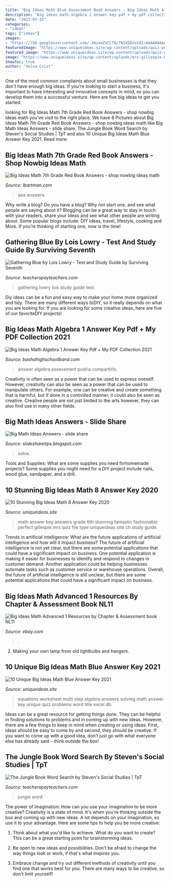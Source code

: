 ```yaml
---
title: "Big Ideas Math Blue Assessment Book Answers - Big Ideas Math Algebra 1 Answer Key Pdf + My Pdf Collection 2021"
description: "Big ideas math algebra 1 answer key pdf + my pdf collection 2021"
date: "2023-07-15"
categories:
- "ideas"
tags: ["ideas"]
images:
- "https://lh6.googleusercontent.com/-36zxmZVCCT8/TW1XSDVsV4I/AAAAAAAAADI/fhXVyKfmg2Q/w1200-h630-p-k-no-nu/Chapter+3+Practice+Test+B+pg1.jpg"
featuredImage: "https://www.uniqueideas.site/wp-content/uploads/quiz-worksheet-word-problems-with-multi-step-algebra-equations.jpg"
featured_image: "https://www.uniqueideas.site/wp-content/uploads/quiz-worksheet-word-problems-with-multi-step-algebra-equations.jpg"
image: "https://www.uniqueideas.site/wp-content/uploads/mrs-gillespie-6th-grade-math-page-2-5.jpg"
ShowToc: true
author: "Velva Crist"
---
```



One of the most common complaints about small businesses is that they don't have enough big ideas. If you're looking to start a business, it's important to have interesting and innovative concepts in mind, so you can develop them into a successful venture. Here are five big ideas to get you started: 

	

		
looking for Big Ideas Math 7th Grade Red Book Answers - shop nowbig ideas math you've visit to the right place. We have 8 Pictures about Big Ideas Math 7th Grade Red Book Answers - shop nowbig ideas math like Big Math Ideas Answers - slide share, The Jungle Book Word Search by Steven&#039;s Social Studies | TpT and also 10 Unique Big Ideas Math Blue Answer Key 2021. Read more:
		
    
## Big Ideas Math 7th Grade Red Book Answers - Shop Nowbig Ideas Math

<img loading=lazy src="http://media.aea1.k12.ia.us/images/bigideasaccelertated.JPG" onerror="this.onerror=null;this.src='https://tse4.mm.bing.net/th?id=OIP.rZhV42c70-14yE1pDEjbhgHaEg&amp;pid=15.1';" alt="Big Ideas Math 7th Grade Red Book Answers - shop nowbig ideas math">

_Source: lbartman.com_

>aea answers. 

	

Why write a blog?
Do you have a blog? Why not start one, and see what people are saying about it? Blogging can be a great way to stay in touch with your readers, share your ideas and see what other people are writing about. Some popular blogs include: DIY ideas, travel, lifestyle, cooking and More. If you’re thinking of starting one, now is the time!

    
## Gathering Blue By Lois Lowry - Test And Study Guide By Surviving Seventh

<img loading=lazy src="https://ecdn.teacherspayteachers.com/thumbitem/Gathering-Blue-by-Lois-Lowry-Test-and-Study-Guide-1345705430/original-268230-2.jpg" onerror="this.onerror=null;this.src='https://tse1.mm.bing.net/th?id=OIP.irL8Xus7xM3NJ5eVpO5w7wAAAA&amp;pid=15.1';" alt="Gathering Blue by Lois Lowry - Test and Study Guide by Surviving Seventh">

_Source: teacherspayteachers.com_

>gathering lowry lois study guide test. 

	

Diy ideas can be a fun and easy way to make your home more organized and tidy. There are many different ways toDIY, so it really depends on what you are looking for. If you are looking for some creative ideas, here are five of our favoriteDIY projects!

    
## Big Ideas Math Algebra 1 Answer Key Pdf + My PDF Collection 2021

<img loading=lazy src="https://lh6.googleusercontent.com/-36zxmZVCCT8/TW1XSDVsV4I/AAAAAAAAADI/fhXVyKfmg2Q/w1200-h630-p-k-no-nu/Chapter+3+Practice+Test+B+pg1.jpg" onerror="this.onerror=null;this.src='https://tse4.mm.bing.net/th?id=OIP.tSwUz7vEi-x7ms046HjYrgHaD4&amp;pid=15.1';" alt="Big Ideas Math Algebra 1 Answer Key Pdf + My PDF Collection 2021">

_Source: bashahighschoolband.com_

>answer algebra assessment podria compartirlo. 

	

Creativity is often seen as a power that can be used to express oneself. However, creativity can also be seen as a power that can be used to manipulate others. For example, one can be creative and create something that is harmful, but if done in a controlled manner, it could also be seen as creative. Creative people are not just limited to the arts however, they can also find use in many other fields.

    
## Big Math Ideas Answers - Slide Share

<img loading=lazy src="https://media.cheggcdn.com/media/c1c/c1cf4bd3-2c90-419f-b3e4-1ee9204bf505/image.png" onerror="this.onerror=null;this.src='https://tse4.mm.bing.net/th?id=OIP.8eBJVxm1uJaM6FPh4cS2VAHaFj&amp;pid=15.1';" alt="Big Math Ideas Answers - slide share">

_Source: slidesharetips.blogspot.com_

>solve. 

	

Tools and Supplies: What are some supplies you need forhomemade projects?
Some supplies you might need for a DIY project include nails, wood glue, sandpaper, and a drill.

    
## 10 Stunning Big Ideas Math 8 Answer Key 2020

<img loading=lazy src="https://www.uniqueideas.site/wp-content/uploads/mrs-gillespie-6th-grade-math-page-2-5.jpg" onerror="this.onerror=null;this.src='https://tse2.mm.bing.net/th?id=OIP.wmh9LBD3jxuho33WmbGfzAHaJ4&amp;pid=15.1';" alt="10 Stunning Big Ideas Math 8 Answer Key 2020">

_Source: uniqueideas.site_

>math answer key answers grade 6th stunning fantastic fashionable perfect gillespie mrs quiz file type uniqueideas site ch study guide. 

	

Trends in artificial intelligence: What are the future applications of artificial intelligence and how will it impact business?
The future of artificial intelligence is not yet clear, but there are some potential applications that could have a significant impact on business. One potential application is making it easier for businesses to identify and respond to changes in customer demand. Another application could be helping businesses automate tasks such as customer service or warehouse operations. Overall, the future of artificial intelligence is still unclear, but there are some potential applications that could have a significant impact on business.

    
## Big Ideas Math Advanced 1 Resources By Chapter &amp; Assessment Book NL11

<img loading=lazy src="https://i.ebayimg.com/images/g/XpYAAOSw9R1fbmiI/s-l400.jpg" onerror="this.onerror=null;this.src='https://tse1.mm.bing.net/th?id=OIP.lpBqgejVd9AIqNW3WoJ6agAAAA&amp;pid=15.1';" alt="Big Ideas Math Advanced 1 Resources by Chapter &amp; Assessment book NL11">

_Source: ebay.com_

>. 

	

2. Making your own lamp from old lightbulbs and hangers.

    
## 10 Unique Big Ideas Math Blue Answer Key 2021

<img loading=lazy src="https://www.uniqueideas.site/wp-content/uploads/quiz-worksheet-word-problems-with-multi-step-algebra-equations.jpg" onerror="this.onerror=null;this.src='https://tse3.mm.bing.net/th?id=OIP.T7fsFIQVetr-BONq8s8-rgHaJV&amp;pid=15.1';" alt="10 Unique Big Ideas Math Blue Answer Key 2021">

_Source: uniqueideas.site_

>equations worksheet multi step algebra answers solving math answer key unique quiz problems word title excel db. 

	

Ideas can be a great resource for getting things done. They can be helpful in finding solutions to problems and in coming up with new ideas. However, there are a few things to keep in mind when creating or using ideas. First, ideas should be easy to come by and second, they should be creative. If you want to come up with a good idea, don’t just go with what everyone else has already said – think outside the box!

    
## The Jungle Book Word Search By Steven&#039;s Social Studies | TpT

<img loading=lazy src="https://ecdn.teacherspayteachers.com/thumbitem/The-Jungle-Book-Word-Search-2689368-1536668465/original-2689368-1.jpg" onerror="this.onerror=null;this.src='https://tse1.mm.bing.net/th?id=OIP.0y8q1hqPclmd2ipBotRmegAAAA&amp;pid=15.1';" alt="The Jungle Book Word Search by Steven&#039;s Social Studies | TpT">

_Source: teacherspayteachers.com_

>jungle word. 

	

The power of imagination: How can you use your imagination to be more creative?
Creativity is a state of mind. It's when you're thinking outside the box and coming up with new ideas. A lot depends on your imagination, so use it to your advantage. Here are some tips to help you be more creative:
1. Think about what you'd like to achieve. What do you want to create? This can be a great starting point for brainstorming ideas.

2. Be open to new ideas and possibilities. Don't be afraid to change the way things look or work, if that's what inspires you.

3. Embrace change and try out different methods of creativity until you find one that works best for you. There are many ways to be creative, so don't limit yourself!


